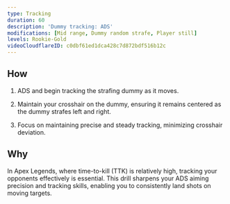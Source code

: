 ```yaml
---
type: Tracking
duration: 60
description: 'Dummy tracking: ADS'
modifications: [Mid range, Dummy random strafe, Player still]
levels: Rookie-Gold
videoCloudflareID: c0dbf61ed1dca428c7d872bdf516b12c
---
```


## How

1. ADS and begin tracking the strafing dummy as it moves.

2. Maintain your crosshair on the dummy, ensuring it remains centered as the dummy strafes left and right.

3. Focus on maintaining precise and steady tracking, minimizing crosshair deviation.

## Why

In Apex Legends, where time-to-kill (TTK) is relatively high, tracking your opponents effectively is essential. This drill sharpens your ADS aiming precision and tracking skills, enabling you to consistently land shots on moving targets.
